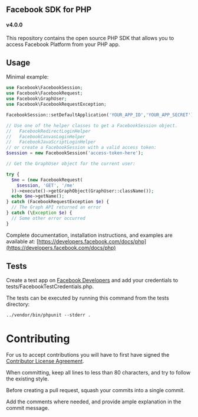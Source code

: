 ## Facebook SDK for PHP
#### v4.0.0

This repository contains the open source PHP SDK that allows you to access Facebook Platform from your PHP app.

Usage
-----

Minimal example:

```php
use Facebook\FacebookSession;
use Facebook\FacebookRequest;
use Facebook\GraphUser;
use Facebook\FacebookRequestException;

FacebookSession::setDefaultApplication('YOUR_APP_ID','YOUR_APP_SECRET');

// Use one of the helper classes to get a FacebookSession object.
//   FacebookRedirectLoginHelper
//   FacebookCanvasLoginHelper
//   FacebookJavaScriptLoginHelper
// or create a FacebookSession with a valid access token:
$session = new FacebookSession('access-token-here');

// Get the GraphUser object for the current user:

try {
  $me = (new FacebookRequest(
    $session, 'GET', '/me'
  ))->execute()->getGraphObject(GraphUser::className());
  echo $me->getName();
} catch (FacebookRequestException $e) {
  // The Graph API returned an error
} catch (\Exception $e) {
  // Some other error occurred
}

```

Complete documentation, installation instructions, and examples are available at:
[https://developers.facebook.com/docs/php](https://developers.facebook.com/docs/php)


Tests
-----

Create a test app on [Facebook Developers](https://developers.facebook.com) and add your credentials to tests/FacebookTestCredentials.php.

The tests can be executed by running this command from the tests directory:

    ../vendor/bin/phpunit --stderr .


Contributing
===========
For us to accept contributions you will have to first have signed the
[Contributor License Agreement](https://developers.facebook.com/opensource/cla).

When committing, keep all lines to less than 80 characters, and try to
follow the existing style.

Before creating a pull request, squash your commits into a single commit.

Add the comments where needed, and provide ample explanation in the
commit message.



